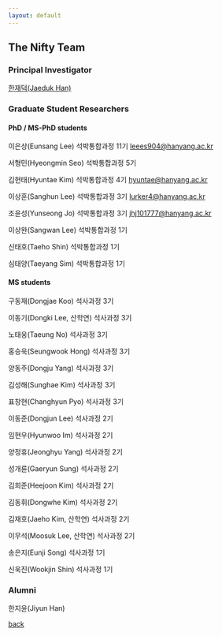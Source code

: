 ```yaml
---
layout: default
---
```


## The Nifty Team

### Principal Investigator
[한재덕(Jaeduk Han)](./people/1_jaedukhan.html)


### Graduate Student Researchers

#### PhD / MS-PhD students

이은상(Eunsang Lee) 석박통합과정 11기 leees904@hanyang.ac.kr

서형민(Hyeongmin Seo) 석박통합과정 5기

김현태(Hyuntae Kim) 석박통합과정 4기 hyuntae@hanyang.ac.kr

이상훈(Sanghun Lee) 석박통합과정 3기 lurker4@hanyang.ac.kr

조윤성(Yunseong Jo)  석박통합과정 3기 jhj101777@hanyang.ac.kr

이상완(Sangwan Lee) 석박통합과정 1기

신태호(Taeho Shin) 석박통합과정 1기

심태양(Taeyang Sim) 석박통합과정 1기

#### MS students

구동재(Dongjae Koo) 석사과정 3기

이동기(Dongki Lee, 산학연) 석사과정 3기

노태웅(Taeung No) 석사과정 3기

홍승욱(Seungwook Hong) 석사과정 3기

양동주(Dongju Yang) 석사과정 3기

김성해(Sunghae Kim) 석사과정 3기

표창현(Changhyun Pyo) 석사과정 3기

이동준(Dongjun Lee) 석사과정 2기

임현우(Hyunwoo Im) 석사과정 2기

양정휴(Jeonghyu Yang) 석사과정 2기

성개륜(Gaeryun Sung) 석사과정 2기

김희준(Heejoon Kim) 석사과정 2기

김동휘(Dongwhe Kim) 석사과정 2기

김재호(Jaeho Kim, 산학연) 석사과정 2기

이무석(Moosuk Lee, 산학연) 석사과정 2기

송은지(Eunji Song) 석사과정 1기

신욱진(Wookjin Shin) 석사과정 1기


### Alumni

한지윤(Jiyun Han)


[back](./)
